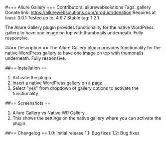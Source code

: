 #=== Allure Gallery ===
Contributors: allurewebsolutions
Tags: gallery
Donate link: https://allurewebsolutions.com/product/donation
Requires at least: 3.0.1
Tested up to: 4.9.7
Stable tag: 1.2.1

The Allure Gallery plugin provides functionality for the native WordPress gallery to have one image on top with thumbnails underneath. Fully responsive.

##== Description ==
The Allure Gallery plugin provides functionality for the native WordPress gallery to have one image on top with thumbnails underneath. Fully responsive.

##== Installation ==
1) Activate the plugin
2) Insert a native WordPress gallery on a page
3) Select \"yes\" from dropdown of gallery options to activate the functionality

##== Screenshots ==
1. Allure Gallery vs Native WP Gallery
2. This shows the settings on the native gallery where you can activate the plugin

##== Changelog ==
1.0: Initial release
1.1: Bug fixes
1.2: Bug fixes